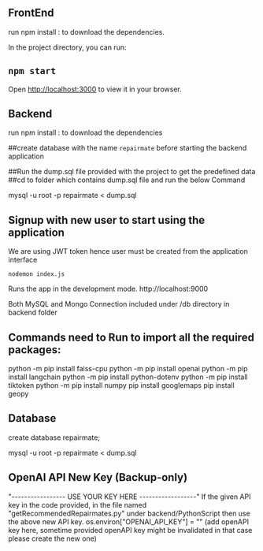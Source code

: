 ## FrontEnd

run npm install : to download the dependencies.

In the project directory, you can run:

## `npm start`

Open [http://localhost:3000](http://localhost:3000) to view it in your browser.




## Backend

run npm install : to download the dependencies

##create database with the name `repairmate` before starting the backend application

##Run the dump.sql file provided with the project to get the predefined data
##cd to folder which contains dump.sql file and run the below Command

mysql -u root -p repairmate < dump.sql


## Signup with new user to start using the application

We are using JWT token hence user must be created from the application interface

`nodemon index.js`

Runs the app in the development mode.
http://localhost:9000

Both MySQL and Mongo Connection included under /db directory in backend folder




## Commands need to Run to import all the required packages:

python -m pip install faiss-cpu
python -m pip install openai
python -m pip install langchain
python -m pip install python-dotenv
python -m pip install tiktoken
python -m pip install numpy
pip install googlemaps
pip install geopy



## Database

create database repairmate;

mysql -u root -p repairmate < dump.sql



## OpenAI API New Key (Backup-only)

"----------------- USE YOUR KEY HERE ------------------"
If the given API key in the code provided, in the file named "getRecommendedRepairmates.py" under backend/PythonScript then use the above new API key.
os.environ["OPENAI_API_KEY"] = "" (add openAPI key here, sometime provided openAPI key might be invalidated in that case please create the new one)
